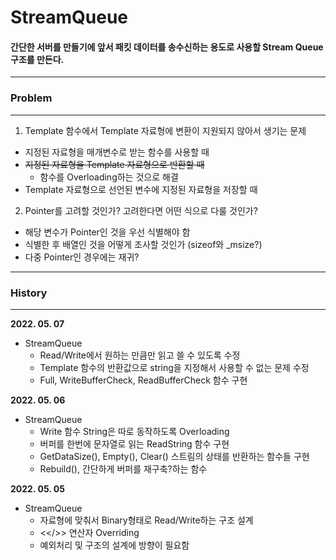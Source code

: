 # __StreamQueue__

#### 간단한 서버를 만들기에 앞서 패킷 데이터를 송수신하는 용도로 사용할 Stream Queue 구조를 만든다.

------------

### __Problem__

-----------

1. Template 함수에서 Template 자료형에 변환이 지원되지 않아서 생기는 문제
  + 지정된 자료형을 매개변수로 받는 함수를 사용할 때
  + ~~지정된 자료형을 Template 자료형으로 반환할 때~~
	- 함수를 Overloading하는 것으로 해결
  + Template 자료형으로 선언된 변수에 지정된 자료형을 저장할 때

2. Pointer를 고려할 것인가? 고려한다면 어떤 식으로 다룰 것인가?
  + 해당 변수가 Pointer인 것을 우선 식별해야 함
  + 식별한 후 배열인 것을 어떻게 조사할 것인가 (sizeof와 _msize?)
  + 다중 Pointer인 경우에는 재귀?

------------

### __History__

-----------

**2022. 05. 07**

- StreamQueue
  + Read/Write에서 원하는 만큼만 읽고 쓸 수 있도록 수정
  + Template 함수의 반환값으로 string을 지정해서 사용할 수 없는 문제 수정
  + Full, WriteBufferCheck, ReadBufferCheck 함수 구현

**2022. 05. 06**

- StreamQueue
  + Write 함수 String은 따로 동작하도록 Overloading
  + 버퍼를 한번에 문자열로 읽는 ReadString 함수 구현
  + GetDataSize(), Empty(), Clear() 스트림의 상태를 반환하는 함수들 구현
  + Rebuild(), 간단하게 버퍼를 재구축?하는 함수

**2022. 05. 05**

 - StreamQueue
   + 자료형에 맞춰서 Binary형태로 Read/Write하는 구조 설계
   + <</>> 연산자 Overriding
   + 예외처리 및 구조의 설계에 방향이 필요함
